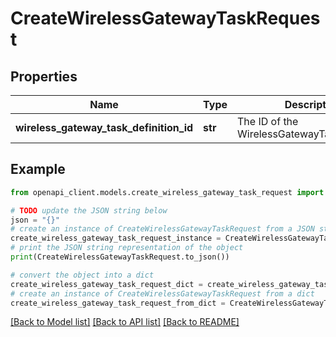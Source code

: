 # CreateWirelessGatewayTaskRequest


## Properties

Name | Type | Description | Notes
------------ | ------------- | ------------- | -------------
**wireless_gateway_task_definition_id** | **str** | The ID of the WirelessGatewayTaskDefinition. | 

## Example

```python
from openapi_client.models.create_wireless_gateway_task_request import CreateWirelessGatewayTaskRequest

# TODO update the JSON string below
json = "{}"
# create an instance of CreateWirelessGatewayTaskRequest from a JSON string
create_wireless_gateway_task_request_instance = CreateWirelessGatewayTaskRequest.from_json(json)
# print the JSON string representation of the object
print(CreateWirelessGatewayTaskRequest.to_json())

# convert the object into a dict
create_wireless_gateway_task_request_dict = create_wireless_gateway_task_request_instance.to_dict()
# create an instance of CreateWirelessGatewayTaskRequest from a dict
create_wireless_gateway_task_request_from_dict = CreateWirelessGatewayTaskRequest.from_dict(create_wireless_gateway_task_request_dict)
```
[[Back to Model list]](../README.md#documentation-for-models) [[Back to API list]](../README.md#documentation-for-api-endpoints) [[Back to README]](../README.md)



